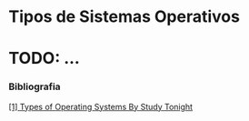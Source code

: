 # Tipos de Sistemas Operativos

# TODO: ...

### Bibliografia
[[1] Types of Operating Systems By Study Tonight](https://www.studytonight.com/operating-system/types-of-os)